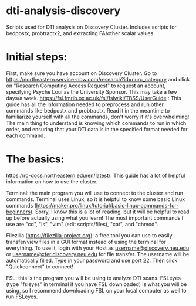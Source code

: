 # dti-analysis-discovery
Scripts used for DTI analysis on Discovery Cluster. Includes scripts for bedpostx, probtractx2, and extracting FA/other scalar values

# Initial steps:
  First, make sure you have account on Discovery Cluster. Go to https://northeastern.service-now.com/research?id=nurc_category and click on "Research Computing Access Request" to request an account, specifying Psyche Loui as the University Sponsor. This may take a few days/a week.
  https://fsl.fmrib.ox.ac.uk/fsl/fslwiki/TBSS/UserGuide : This guide has all the information needed to preprocess and run other commands like bedpostx and probtractx. Read it in the meantime to familiarize yourself with all the commands, don't worry if it's overwhelming! The main thing to understand is knowing which commands to run in which order, and ensuring that your DTI data is in the specified format needed for each command.

# The basics:
https://rc-docs.northeastern.edu/en/latest/: This guide has a lot of helpful information on how to use the cluster.

Terminal: the main program you will use to connect to the cluster and run commands. Terminal uses Linux, so it is helpful to know some basic Linux commands (https://maker.pro/linux/tutorial/basic-linux-commands-for-beginners). Sorry, I know this is a lot of reading, but it will be helpful to read up before actually using what you learn! The most important commands I use are "cd", "ls", "vim" (edit scripts/files), "cat", and "chmod".

Filezilla (https://filezilla-project.org): a free tool you can use to easily transfer/view files in a GUI format instead of using the terminal for everything. To use it, login with your Host as username@discovery.neu.edu or username@xfer.discovery.neu.edu for file transfer. The username will be automatically filled. Type in your password and use port 22. Then click "Quickconnect" to connect!

FSL: this is the program you will be using to analyze DTI scans. FSLeyes (type "fsleyes" in terminal if you have FSL downloaded) is what you will be using, so I recommend downloading FSL on your local computer as well to run FSLeyes.
